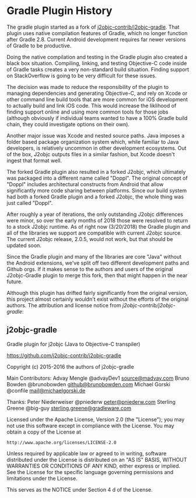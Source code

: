 # Gradle Plugin History

The gradle plugin started as a fork of [j2objc-contrib/j2objc-gradle](https://github.com/j2objc-contrib/j2objc-gradle). That plugin
uses native compilation features of Gradle, which no longer function after Gradle 2.8. Current
Android development requires far newer versions of Gradle to be productive.

Doing the native compilation and testing in the Gradle plugin also created a black box situation.
Compiling, linking, and testing Objective-C code inside of Gradle tasks creates a very non-standard
build situation. Finding support on StackOverflow is going to be very difficult for these issues.

The decision was made to reduce the responsibility of the plugin to managing dependencies and
generating Objective-C, and rely on Xcode or other command line build tools that are more
common for iOS development to actually build and link iOS code. This would increase the liklihood
of finding support online and using more common tools for those jobs (although obviously if individual
teams wanted to have a 100% Gradle build chain, they could investigate options on their own).

Another major issue was Xcode and nested source paths. Java imposes a folder based package organization system which,
while familiar to Java developers, is relatively uncommon in other development ecosystems. Out of the box, J2objc
outputs files in a similar fashion, but Xcode doesn't ingest that format well.

The forked Gradle plugin also resulted in a forked J2objc, which ultimately was packaged into a different
name called "Doppl". The original concept of "Doppl" includes architectural constructs from Android
that allow significantly more code sharing between platforms. Since our build system had both a forked
Gradle plugin and a forked J2objc, the whole thing was just called "Doppl".

After roughly a year of iterations, the only outstanding J2objc differences were minor, so over the early
months of 2018 those were resolved to return to a stock J2objc runtime. As of right now (3/20/2018) the
Gradle plugin and all of the libraries we support are compatible with current J2objc source. The current J2objc
release, 2.0.5, would not work, but that should be updated soon.

Since the Gradle plugin and many of the libraries are core "Java" without the Android extensions,
we've split off two different development paths and Github orgs. If it makes sense to the authors and users of the
original J2objc-Gradle plugin to merge this fork, then that might happen in the near future.

Although this plugin has drifted fairly significantly from the original version,
this project almost certainly wouldn't exist without the efforts of the original authors.
The attribution and license notice from *j2objc-contrib/j2objc-gradle*:

## j2objc-gradle

Gradle plugin for j2objc (Java to Objective-C transpiler)

https://github.com/j2objc-contrib/j2objc-gradle

Copyright (c) 2015-2016 the authors of j2objc-gradle

Main Contributors:
  Advay Mengle @advayDev1 <source@madvay.com>
  Bruno Bowden @brunobowden <github@brunobowden.com>
  Michael Gorski @confile <mail@michaelgorski.de>

Thanks:
  Peter Niederweiser @pniederw <peter@pniederw.com>
  Sterling Greene @big-guy <sterling.greene@gradleware.com>

Licensed under the Apache License, Version 2.0 (the "License");
you may not use this software except in compliance with the License.
You may obtain a copy of the License at

    http://www.apache.org/licenses/LICENSE-2.0

Unless required by applicable law or agreed to in writing, software
distributed under the License is distributed on an "AS IS" BASIS,
WITHOUT WARRANTIES OR CONDITIONS OF ANY KIND, either express or implied.
See the License for the specific language governing permissions and
limitations under the License.

This serves as the NOTICE under Section 4 d of the License.
